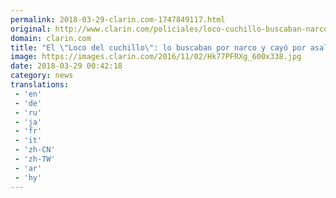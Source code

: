 ```yaml
---
permalink: 2018-03-29-clarin.com-1747849117.html
original: http://www.clarin.com/policiales/loco-cuchillo-buscaban-narco-cayo-asaltar-mujeres_0_H1Dh7qt5G.html
domain: clarin.com
title: "El \"Loco del cuchillo\": lo buscaban por narco y cayó por asaltar a nueve mujeres"
image: https://images.clarin.com/2016/11/02/Hk77PFRXg_600x338.jpg
date: 2018-03-29 00:42:18
category: news
translations: 
 - 'en'
 - 'de'
 - 'ru'
 - 'ja'
 - 'fr'
 - 'it'
 - 'zh-CN'
 - 'zh-TW'
 - 'ar'
 - 'hy'
---
```


